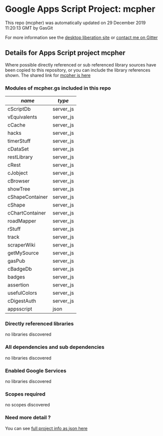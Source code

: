 # Google Apps Script Project: mcpher
This repo (mcpher) was automatically updated on 29 December 2019 11:20:13 GMT by GasGit

For more information see the [desktop liberation site](https://ramblings.mcpher.com/drive-sdk-and-github/getting-your-apps-scripts-to-github/ "desktop liberation") or [contact me on Gitter](https://gitter.im/desktopliberation/community "Bruce McPherson - GDE")
## Details for Apps Script project mcpher
Where possible directly referenced or sub referenced library sources have been copied to this repository, or you can include the library references shown. 
The shared link for [mcpher is here](https://script.google.com/d/1hhJ8M6z99XccL8WRq2d24-pWGwhq8EfYNaQIQV0CEe5gE1HbBoF4X9W_/edit?usp=sharing "open in the GAS IDE")

### Modules of mcpher.gs included in this repo
*name*|*type*
--- | --- 
cScriptDb| server_js
vEquivalents| server_js
cCache| server_js
hacks| server_js
timerStuff| server_js
cDataSet| server_js
restLibrary| server_js
cRest| server_js
cJobject| server_js
cBrowser| server_js
showTree| server_js
cShapeContainer| server_js
cShape| server_js
cChartContainer| server_js
roadMapper| server_js
rStuff| server_js
track| server_js
scraperWiki| server_js
getMySource| server_js
gasPub| server_js
cBadgeDb| server_js
badges| server_js
assertion| server_js
usefulColors| server_js
cDigestAuth| server_js
appsscript| json
### Directly referenced libraries
no libraries discovered
### All dependencies and sub dependencies
no libraries discovered
### Enabled Google Services
no libraries discovered
### Scopes required
no scopes discovered
### Need more detail ?
You can see [full project info as json here](info.json)
